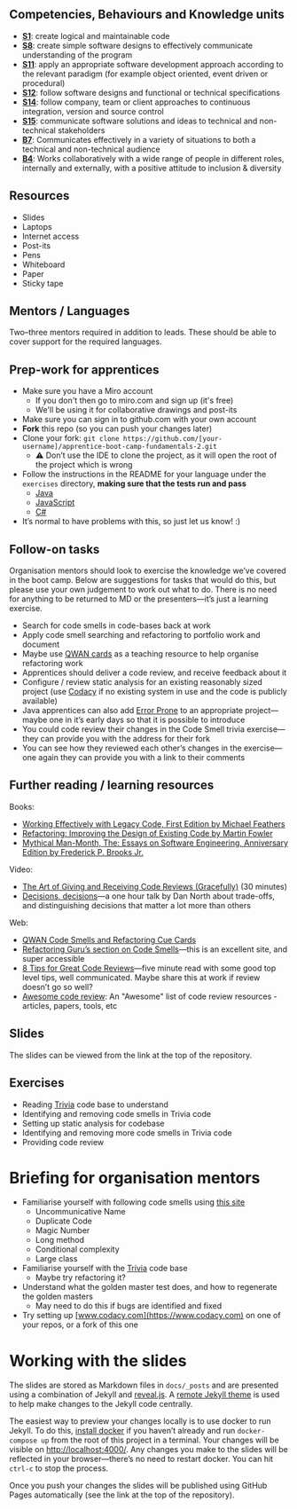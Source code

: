 <!--- ORGANISER THINGS TO CONSIDER 
- Which technical competencies, behaviours and knowledge module topics does the bootcamp cover/meet
- Structuring retros so that they can inform thinking for individual's personal learning records (off the job training record tab in their learning logs)
- Introducing some sort of test or quiz on basic concept learning points from the bootcamp to validate that they have taken stuff in, and provide organisation mentors with results to help them focus follow ups
--->

## Competencies, Behaviours and Knowledge units

* **[S1](https://www.instituteforapprenticeships.org/apprenticeship-standards/software-developer-v1-1#S1)**: create logical and maintainable code
* **[S8](https://www.instituteforapprenticeships.org/apprenticeship-standards/software-developer-v1-1#S8)**: create simple software designs to effectively communicate understanding of the program
* **[S11](https://www.instituteforapprenticeships.org/apprenticeship-standards/software-developer-v1-1#S11)**: apply an appropriate software development approach according to the relevant paradigm (for example object oriented, event driven or procedural)
* **[S12](https://www.instituteforapprenticeships.org/apprenticeship-standards/software-developer-v1-1#S12)**: follow software designs and functional or technical specifications
* **[S14](https://www.instituteforapprenticeships.org/apprenticeship-standards/software-developer-v1-1#S14)**: follow company, team or client approaches to continuous integration, version and source control
* **[S15](https://www.instituteforapprenticeships.org/apprenticeship-standards/software-developer-v1-1#S15)**: communicate software solutions and ideas to technical and non-technical stakeholders
* **[B7](https://www.instituteforapprenticeships.org/apprenticeship-standards/software-developer-v1-1#B7)**: Communicates effectively in a variety of situations to both a technical and non-technical audience
* **[B4](https://www.instituteforapprenticeships.org/apprenticeship-standards/software-developer-v1-1#B4)**: Works collaboratively with a wide range of people in different roles, internally and externally, with a positive attitude to inclusion & diversity


## Resources 

* Slides
* Laptops
* Internet access
* Post-its
* Pens
* Whiteboard
* Paper
* Sticky tape

## Mentors / Languages
 
Two–three mentors required in addition to leads. These should be able to cover support for the required languages.

## Prep-work for apprentices

* Make sure you have a Miro account
  * If you don't then go to miro.com and sign up (it's free)
  * We'll be using it for collaborative drawings and post-its
* Make sure you can sign in to github.com with your own account
* **Fork** this repo (so you can push your changes later)
* Clone your fork: `git clone https://github.com/[your-username]/apprentice-boot-camp-fundamentals-2.git`
  * ⚠️ Don’t use the IDE to clone the project, as it will open the root of the project which is wrong
* Follow the instructions in the README for your language under the `exercises` directory, **making sure that the tests run and pass**
  * [Java](exercises/java/README.md)
  * [JavaScript](exercises/nodejs/README.md)
  * [C#](exercises/chsarp/README.md)
* It’s normal to have problems with this, so just let us know! :)

## Follow-on tasks

Organisation mentors should look to exercise the knowledge we’ve covered in the boot camp. Below are suggestions for tasks that would do this, but please use your own judgement to work out what to do. There is no need for anything to be returned to MD or the presenters—it’s just a learning exercise.

* Search for code smells in code-bases back at work
* Apply code smell searching and refactoring to portfolio work and document
* Maybe use [QWAN cards](http://www.qwan.eu/shop) as a teaching resource to help organise refactoring work
* Apprentices should deliver a code review, and receive feedback about it
* Configure / review static analysis for an existing reasonably sized project (use [Codacy](https://app.codacy.com/) if no existing system in use and the code is publicly available)
* Java apprentices can also add [Error Prone](https://errorprone.info) to an appropriate project—maybe one in it’s early days so that it is possible to introduce
* You could code review their changes in the Code Smell trivia exercise—they can provide you with the address for their fork
* You can see how they reviewed each other’s changes in the exercise—one again they can provide you with a link to their comments

## Further reading / learning resources

<!--- For end of boot camp: Signposting for apprentices self study, further learning, online resources, practice etc. --->

Books:
* [Working Effectively with Legacy Code, First Edition by Michael Feathers](https://smile.amazon.co.uk/dp/0131177052/ref=cm_sw_r_tw_dp_U_x_bvODDbNBQH6Q6)
* [Refactoring: Improving the Design of Existing Code by Martin Fowler](https://smile.amazon.co.uk/dp/0134757599/ref=cm_sw_r_tw_dp_U_x_9tODDbHBS3FFA)
* [Mythical Man-Month, The: Essays on Software Engineering, Anniversary Edition by Frederick P. Brooks Jr.](https://smile.amazon.co.uk/dp/0201835959/ref=cm_sw_r_tw_dp_U_x_4vODDbSAZJJ70)

Video:
* [The Art of Giving and Receiving Code Reviews (Gracefully)](https://www.youtube.com/watch?v=hfrNmZIPq3E) (30 minutes)
* [Decisions, decisions](https://vimeo.com/43536417)—a one hour talk by Dan North about trade-offs, and distinguishing decisions that matter a lot more than others

Web:
* [QWAN Code Smells and Refactoring Cue Cards](http://www.qwan.eu/shop)
* [Refactoring Guru’s section on Code Smells](https://refactoring.guru/smells/)—this is an excellent site, and super accessible
* [8 Tips for Great Code Reviews](https://kellysutton.com/2018/10/08/8-tips-for-great-code-reviews.html)—five minute read with some good top level tips, well communicated. Maybe share this at work if review doesn’t go so well?
* [Awesome code review](https://github.com/joho/awesome-code-review): An "Awesome" list of code review resources - articles, papers, tools, etc
 
## Slides

The slides can be viewed from the link at the top of the repository.

## Exercises

* Reading [Trivia](https://github.com/jbrains/trivia) code base to understand
* Identifying and removing code smells in Trivia code
* Setting up static analysis for codebase
* Identifying and removing more code smells in Trivia code
* Providing code review

# Briefing for organisation mentors

* Familiarise yourself with following code smells using [this site](https://refactoring.guru/smells/)
    * Uncommunicative Name
    * Duplicate Code
    * Magic Number
    * Long method
    * Conditional complexity
    * Large class
* Familiarise yourself with the [Trivia](https://github.com/jbrains/trivia) code base
    * Maybe try refactoring it?
* Understand what the golden master test does, and how to regenerate the golden masters
    * May need to do this if bugs are identified and fixed
* Try setting up [www.codacy.com](https://www.codacy.com) on one of your repos, or a fork of this one

# Working with the slides

The slides are stored as Markdown files in `docs/_posts` and are presented using a combination of Jekyll and [reveal.js](https://revealjs.com/#/). A [remote Jekyll theme](https://github.com/autotraderuk/jekyll-revealjs) is used to help make changes to the Jekyll code centrally.

The easiest way to preview your changes locally is to use docker to run Jekyll. To do this, [install docker](https://www.docker.com/get-started) if you haven’t already and run `docker-compose up` from the root of this project in a terminal. Your changes will be visible on <http://localhost:4000/>. Any changes you make to the slides will be reflected in your browser—there’s no need to restart docker. You can hit `ctrl-c` to stop the process.

Once you push your changes the slides will be published using GitHub Pages automatically (see the link at the top of the repository).

